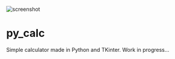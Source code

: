 ![screenshot](https://user-images.githubusercontent.com/50113423/130095014-a9e8a96f-56f6-4257-8d1c-8823c8687466.png)
# py_calc
Simple calculator made in Python and TKinter. Work in progress...
